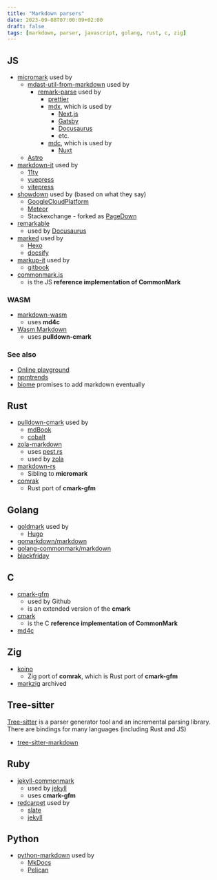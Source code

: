 ```yaml
---
title: "Markdown parsers"
date: 2023-09-08T07:00:09+02:00
draft: false
tags: [markdown, parser, javascript, golang, rust, c, zig]
---
```


## JS

- [micromark](https://github.com/micromark/micromark) used by
  - [mdast-util-from-markdown](https://github.com/syntax-tree/mdast-util-from-markdown) used by
    - [remark-parse](https://github.com/remarkjs/remark/tree/main/packages/remark-parse) used by
      - [prettier](https://prettier.io/blog/2017/11/07/1.8.0.html)
      - [mdx](https://github.com/mdx-js/mdx/tree/main/packages/mdx), which is used by
        - [Next.js](https://nextjs.org/)
        - [Gatsby](https://www.gatsbyjs.com/)
        - [Docusaurus](https://docusaurus.io/)
        - etc.
      - [mdc](https://www.npmjs.com/package/remark-mdc), which is used by
        - [Nuxt](https://nuxt.com/)
  - [Astro](https://astro.build/)
- [markdown-it](https://github.com/markdown-it/markdown-it) used by
  - [11ty](https://www.11ty.dev/docs/languages/markdown/)
  - [vuepress](https://v2.vuepress.vuejs.org/)
  - [vitepress](https://vitepress.dev/)
- [showdown](https://github.com/showdownjs/showdown) used by (based on what they say)
  - [GoogleCloudPlatform](https://github.com/GoogleCloudPlatform)
  - [Meteor](https://www.meteor.com/)
  - Stackexchange - forked as [PageDown](https://code.google.com/archive/p/pagedown/)
- [remarkable](https://github.com/jonschlinkert/remarkable)
  - used by [Docusaurus](https://docusaurus.io/)
- [marked](https://github.com/markedjs/marked) used by
  - [Hexo](https://hexo.io/index.html)
  - [docsify](https://github.com/docsifyjs/docsify)
- [markup-it](https://www.npmjs.com/package/markup-it) used by
  - [gitbook](https://www.gitbook.com/)
- [commonmark.js](https://github.com/commonmark/commonmark.js/)
  - is the JS **reference implementation of CommonMark**

### WASM

- [markdown-wasm](https://github.com/rsms/markdown-wasm)
  - uses **md4c**
- [Wasm Markdown](https://markdown.fastlylabs.com/)
  - uses **pulldown-cmark**

### See also

- [Online playground](https://umemotoctrl.github.io/mdpjs/)
- [npmtrends](https://npmtrends.com/commonmark-vs-markdown-it-vs-marked-vs-markup-it-vs-micromark-vs-remark-parse-vs-remarkable-vs-showdown)
- [biome](https://biomejs.dev/internals/language-support/) promises to add markdown eventually

## Rust

- [pulldown-cmark](https://github.com/raphlinus/pulldown-cmark) used by
  - [mdBook](https://github.com/rust-lang/mdBook)
  - [cobalt](https://cobalt-org.github.io/)
- [zola-markdown](https://github.com/getzola/zola/tree/master/components/markdown)
  - uses [pest.rs](https://pest.rs/)
  - used by [zola](https://github.com/getzola/zola)
- [markdown-rs](https://github.com/wooorm/markdown-rs)
  - Sibling to **micromark**
- [comrak](https://github.com/kivikakk/comrak)
  - Rust port of **cmark-gfm**

## Golang

- [goldmark](https://github.com/yuin/goldmark) used by
  - [Hugo](https://gohugo.io/getting-started/configuration-markup/)
- [gomarkdown/markdown](https://github.com/gomarkdown/markdown)
- [golang-commonmark/markdown](https://gitlab.com/golang-commonmark/markdown)
- [blackfriday](https://github.com/russross/blackfriday)

## C

- [cmark-gfm](https://github.com/github/cmark-gfm)
  - used by Github
  - is an extended version of the **cmark**
- [cmark](https://github.com/commonmark/cmark)
  - is the C **reference implementation of CommonMark**
- [md4c](https://github.com/mity/md4c)

## Zig

- [koino](https://github.com/kivikakk/koino)
  - Zig port of **comrak**, which is Rust port of **cmark-gfm**
- [markzig](https://github.com/demizer/markzig) archived

## Tree-sitter

[Tree-sitter](https://tree-sitter.github.io/tree-sitter/) is a parser generator tool and an incremental parsing library. There are bindings for many languages (including Rust and JS)

- [tree-sitter-markdown](https://github.com/MDeiml/tree-sitter-markdown)

## Ruby

- [jekyll-commonmark](https://github.com/jekyll/jekyll-commonmark)
  - used by [jekyll](https://jekyllrb.com/docs/configuration/markdown/)
  - uses **cmark-gfm**
- [redcarpet](https://github.com/vmg/redcarpet) used by
  - [slate](https://github.com/slatedocs/slate)
  - [jekyll](https://jekyllrb.com/docs/configuration/markdown/)

## Python

- [python-markdown](https://python-markdown.github.io/) used by
  - [MkDocs](https://www.mkdocs.org/)
  - [Pelican](https://getpelican.com/)
